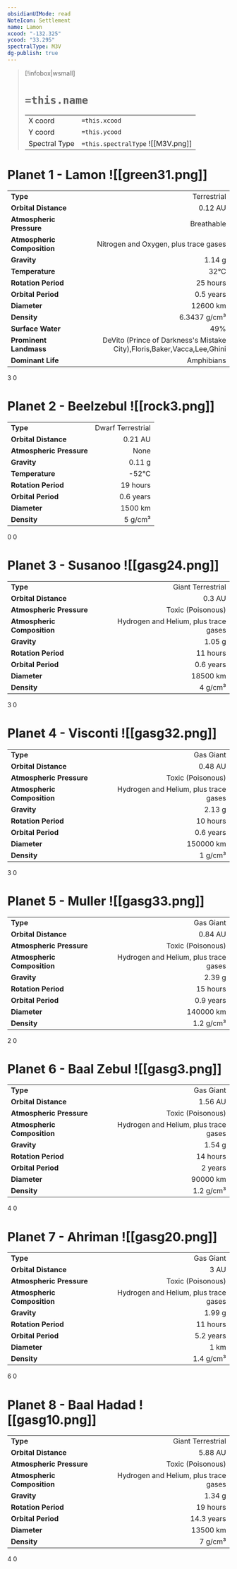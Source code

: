 ```yaml
---
obsidianUIMode: read
NoteIcon: Settlement
name: Lamon
xcood: "-132.325"
ycood: "33.295"
spectralType: M3V
dg-publish: true
---
```

> [!infobox|wsmall]
> # `=this.name`
> | | |
> | - | - |
> | X coord | `=this.xcood` |
> | Y coord| `=this.ycood` |
> | Spectral Type | `=this.spectralType` ![[M3V.png]] |

# Planet 1 - Lamon ![[green31.png]]
|                             |                           |
| --------------------------- | -------------------------:|
| **Type**                    |             Terrestrial |
| **Orbital Distance**        |   0.12 AU |
| **Atmospheric Pressure**    |       Breathable |
| **Atmospheric Composition** |      Nitrogen and Oxygen, plus trace gases |
| **Gravity**                 |        1.14 g |
| **Temperature**             |    32°C |
| **Rotation Period**         |  25 hours |
| **Orbital Period** | 0.5 years |
| **Diameter**                |      12600 km | 
| **Density**                 |    6.3437 g/cm³ |
| **Surface Water**           |           49% | 
| **Prominent Landmass**      |         DeVito (Prince of Darkness's Mistake City),Floris,Baker,Vacca,Lee,Ghini | 
| **Dominant Life**           |         Amphibians |



3
0



# Planet 2 - Beelzebul ![[rock3.png]]
|                             |                           |
| --------------------------- | -------------------------:|
| **Type**                    |             Dwarf Terrestrial |
| **Orbital Distance**        |   0.21 AU |
| **Atmospheric Pressure**    |       None |
| **Gravity**                 |        0.11 g |
| **Temperature**             |    -52°C |
| **Rotation Period**         |  19 hours |
| **Orbital Period** | 0.6 years |
| **Diameter**                |      1500 km | 
| **Density**                 |    5 g/cm³ |



0
0



# Planet 3 - Susanoo ![[gasg24.png]]
|                             |                           |
| --------------------------- | -------------------------:|
| **Type**                    |             Giant Terrestrial |
| **Orbital Distance**        |   0.3 AU |
| **Atmospheric Pressure**    |       Toxic (Poisonous) |
| **Atmospheric Composition** |      Hydrogen and Helium, plus trace gases |
| **Gravity**                 |        1.05 g |
| **Rotation Period**         |  11 hours |
| **Orbital Period** | 0.6 years |
| **Diameter**                |      18500 km | 
| **Density**                 |    4 g/cm³ |



3
0



# Planet 4 - Visconti ![[gasg32.png]]
|                             |                           |
| --------------------------- | -------------------------:|
| **Type**                    |             Gas Giant |
| **Orbital Distance**        |   0.48 AU |
| **Atmospheric Pressure**    |       Toxic (Poisonous) |
| **Atmospheric Composition** |      Hydrogen and Helium, plus trace gases |
| **Gravity**                 |        2.13 g |
| **Rotation Period**         |  10 hours |
| **Orbital Period** | 0.6 years |
| **Diameter**                |      150000 km | 
| **Density**                 |    1 g/cm³ |



3
0



# Planet 5 - Muller ![[gasg33.png]]
|                             |                           |
| --------------------------- | -------------------------:|
| **Type**                    |             Gas Giant |
| **Orbital Distance**        |   0.84 AU |
| **Atmospheric Pressure**    |       Toxic (Poisonous) |
| **Atmospheric Composition** |      Hydrogen and Helium, plus trace gases |
| **Gravity**                 |        2.39 g |
| **Rotation Period**         |  15 hours |
| **Orbital Period** | 0.9 years |
| **Diameter**                |      140000 km | 
| **Density**                 |    1.2 g/cm³ |



2
0



# Planet 6 - Baal Zebul ![[gasg3.png]]
|                             |                           |
| --------------------------- | -------------------------:|
| **Type**                    |             Gas Giant |
| **Orbital Distance**        |   1.56 AU |
| **Atmospheric Pressure**    |       Toxic (Poisonous) |
| **Atmospheric Composition** |      Hydrogen and Helium, plus trace gases |
| **Gravity**                 |        1.54 g |
| **Rotation Period**         |  14 hours |
| **Orbital Period** | 2 years |
| **Diameter**                |      90000 km | 
| **Density**                 |    1.2 g/cm³ |



4
0



# Planet 7 - Ahriman ![[gasg20.png]]
|                             |                           |
| --------------------------- | -------------------------:|
| **Type**                    |             Gas Giant |
| **Orbital Distance**        |   3 AU |
| **Atmospheric Pressure**    |       Toxic (Poisonous) |
| **Atmospheric Composition** |      Hydrogen and Helium, plus trace gases |
| **Gravity**                 |        1.99 g |
| **Rotation Period**         |  11 hours |
| **Orbital Period** | 5.2 years |
| **Diameter**                |      1 km | 
| **Density**                 |    1.4 g/cm³ |



6
0



# Planet 8 - Baal Hadad ![[gasg10.png]]
|                             |                           |
| --------------------------- | -------------------------:|
| **Type**                    |             Giant Terrestrial |
| **Orbital Distance**        |   5.88 AU |
| **Atmospheric Pressure**    |       Toxic (Poisonous) |
| **Atmospheric Composition** |      Hydrogen and Helium, plus trace gases |
| **Gravity**                 |        1.34 g |
| **Rotation Period**         |  19 hours |
| **Orbital Period** | 14.3 years |
| **Diameter**                |      13500 km | 
| **Density**                 |    7 g/cm³ |



4
0



